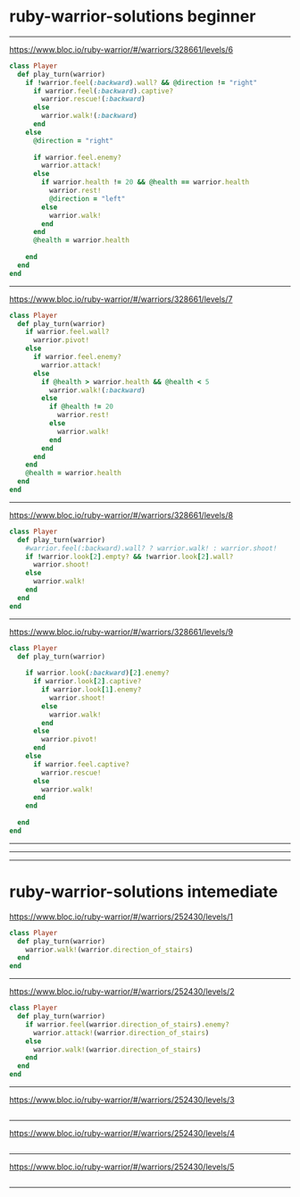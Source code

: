# ruby-warrior-solutions beginner
-------------------------------------------------------------------------------------
https://www.bloc.io/ruby-warrior/#/warriors/328661/levels/6

```ruby
class Player
  def play_turn(warrior)
    if !warrior.feel(:backward).wall? && @direction != "right"
      if warrior.feel(:backward).captive?
        warrior.rescue!(:backward)
      else
        warrior.walk!(:backward)
      end
    else
      @direction = "right"
      
      if warrior.feel.enemy?
        warrior.attack!
      else
        if warrior.health != 20 && @health == warrior.health
          warrior.rest!
          @direction = "left"
        else
          warrior.walk!
        end
      end
      @health = warrior.health
      
    end
  end
end
```
-------------------------------------------------------------------------------------
https://www.bloc.io/ruby-warrior/#/warriors/328661/levels/7

```ruby
class Player
  def play_turn(warrior)
    if warrior.feel.wall?
      warrior.pivot!
    else
      if warrior.feel.enemy?
        warrior.attack!
      else
        if @health > warrior.health && @health < 5
          warrior.walk!(:backward)
        else
          if @health != 20
            warrior.rest!
          else
            warrior.walk!
          end
        end
      end
    end
    @health = warrior.health
  end
end
```
-------------------------------------------------------------------------------------
https://www.bloc.io/ruby-warrior/#/warriors/328661/levels/8

```ruby
class Player
  def play_turn(warrior)
    #warrior.feel(:backward).wall? ? warrior.walk! : warrior.shoot!
    if !warrior.look[2].empty? && !warrior.look[2].wall?
      warrior.shoot!
    else
      warrior.walk!
    end
  end
end
```


-------------------------------------------------------------------------------------
https://www.bloc.io/ruby-warrior/#/warriors/328661/levels/9

```ruby
class Player
  def play_turn(warrior)
    
    if warrior.look(:backward)[2].enemy?
      if warrior.look[2].captive?
        if warrior.look[1].enemy?
          warrior.shoot!
        else
          warrior.walk!
        end
      else
        warrior.pivot!
      end
    else
      if warrior.feel.captive?
        warrior.rescue!
      else
        warrior.walk!
      end
    end
    
  end
end
```
-------------------------------------------------------------------------------------
-------------------------------------------------------------------------------------
-------------------------------------------------------------------------------------

# ruby-warrior-solutions intemediate

https://www.bloc.io/ruby-warrior/#/warriors/252430/levels/1

```ruby
class Player
  def play_turn(warrior)
    warrior.walk!(warrior.direction_of_stairs)
  end
end
```
-------------------------------------------------------------------------------------

https://www.bloc.io/ruby-warrior/#/warriors/252430/levels/2

```ruby
class Player
  def play_turn(warrior)
    if warrior.feel(warrior.direction_of_stairs).enemy?
      warrior.attack!(warrior.direction_of_stairs)
    else
      warrior.walk!(warrior.direction_of_stairs)
    end
  end
end
```
-------------------------------------------------------------------------------------


https://www.bloc.io/ruby-warrior/#/warriors/252430/levels/3

```ruby
```
-------------------------------------------------------------------------------------


https://www.bloc.io/ruby-warrior/#/warriors/252430/levels/4

```ruby
```
-------------------------------------------------------------------------------------


https://www.bloc.io/ruby-warrior/#/warriors/252430/levels/5

```ruby
```
-------------------------------------------------------------------------------------
